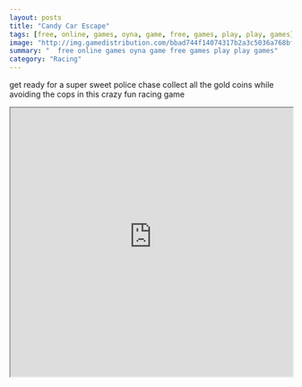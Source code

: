 ```yaml
---
layout: posts
title: "Candy Car Escape"
tags: [free, online, games, oyna, game, free, games, play, play, games]
image: "http://img.gamedistribution.com/bbad744f14074317b2a3c5036a768bf8.jpg"
summary: "  free online games oyna game free games play play games"
category: "Racing"
---
```


get ready for a super sweet police chase collect all the gold coins while avoiding the cops in this crazy fun racing game

<iframe width="100%" height="480px;" src="http://html5.gamedistribution.com/bbad744f14074317b2a3c5036a768bf8/"></iframe>